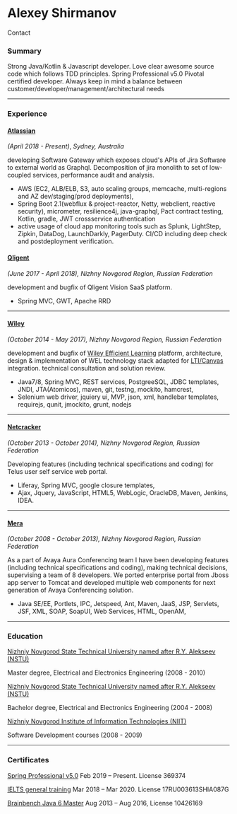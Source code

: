 # Alexey Shirmanov

Contact

### Summary

Strong Java/Kotlin & Javascript developer. Love clear awesome
source code which follows TDD principles. Spring Professional v5.0
Pivotal certified developer. Always keep in mind a balance between
customer/developer/management/architectural needs

---

### Experience

#### [Atlassian](https://www.atlassian.com)
_(April 2018 - Present)_, _Sydney, Australia_

developing Software Gateway which exposes cloud's APIs of Jira Software to
external world as Graphql. Decomposition of jira monolith to set of low-coupled
services, performance audit and analysis.
 
- AWS (EC2, ALB/ELB, S3, auto scaling groups, memcache,
multi-regions and AZ dev/staging/prod deployments), 
- Spring Boot 2.1(webflux & project-reactor, Netty, webclient, reactive security), micrometer,
resilience4j, java-graphql, Pact contract testing, Kotlin, gradle, JWT crossservice authentication
- active usage of cloud app monitoring tools such as Splunk, LightStep, Zipkin,
DataDog, LaunchDarkly, PagerDuty. CI/CD including deep check and postdeployment verification.

#### [Qligent](https://www.qligent.com/) 
_(June 2017 - April 2018),_ _Nizhny Novgorod Region, Russian Federation_

development and bugfix of Qligent Vision SaaS platform.
- Spring MVC, GWT, Apache RRD

---

#### [Wiley](https://www.wiley.com)
_(October 2014 - May 2017),_  _Nizhny Novgorod Region, Russian Federation_

development and bugfix of [Wiley Efficient Learning](https://www.efficientlearning.com/) platform,
architecture, design & implementation of WEL technology stack adapted for
[LTI/Canvas](https://www.canvaslms.com) integration. technical consultation and solution review.
- Java7/8, Spring MVC, REST services, PostgreeSQL, JDBC
  templates, JNDI, JTA(Atomicos), maven, git, testng, mockito, hamcrest,
- Selenium web driver, jquiery ui, MVP, json, xml, handlebar templates,
  requirejs, qunit, jmockito, grunt, nodejs  
___

#### [Netcracker](https://www.netcracker.com/)
_(October 2013 - October 2014),_ _Nizhny Novgorod Region, Russian Federation_

Developing features (including technical specifications and
coding) for Telus user self service web portal.

- Liferay, Spring MVC, google closure templates, 
- Ajax, Jquery, JavaScript, HTML5, WebLogic, OracleDB, Maven, Jenkins, IDEA.

---

#### [Mera](https://www.mera.com/)
_(October 2008 - October 2013),_ _Nizhny Novgorod Region, Russian Federation_

As a part of Avaya Aura Conferencing team I have been developing features (including technical specifications and
coding), making technical decisions, supervising a team of 8 developers. We ported enterprise portal from Jboss 
app server to Tomcat and developed multiple web components for next generation of Avaya Conferencing solution.
-  Java SE/EE, Portlets, IPC, Jetspeed, Ant, Maven, JaaS,
  JSP, Servlets, JSF, XML, SOAP, SoapUI, Web Services, HTML, OpenAM,

---

### Education

[Nizhniy Novgorod State Technical University named after R.Y.
 Alekseev (NSTU)](https://www.nntu.ru/) 
 
Master degree, Electrical and Electronics Engineering (2008 - 2010)

[Nizhniy Novgorod State Technical University named after R.Y.
 Alekseev (NSTU)](https://www.nntu.ru/)

Bachelor degree, Electrical and Electronics Engineering (2004 - 2008)

[Nizhniy Novgorod Institute of Information Technologies (NIIT)](http://nniit.ru)

Software Development courses (2008 - 2009)


---

### Certificates

[Spring Professional v5.0](http://bcert.me/shcerdkhj) Feb 2019 – Present. License 369374

[IELTS general training](https://www.ielts.org/) Mar 2018 – Mar 2020. License 17RU003613SHIA087G

[Brainbench Java 6 Master](https://www.brainbench.com/xml/bb/transcript/public/consumer/viewtranscript.xml) Aug 2013 – Aug 2016, License 10426169